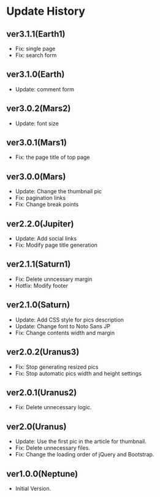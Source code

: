 # Update History

## ver3.1.1(Earth1)

- Fix: single page
- Fix: search form

## ver3.1.0(Earth)

- Update: comment form

## ver3.0.2(Mars2)

- Update: font size

## ver3.0.1(Mars1)

- Fix: the page title of top page

## ver3.0.0(Mars)

- Update: Change the thumbnail pic
- Fix: pagination links
- Fix: Change break points

## ver2.2.0(Jupiter)

- Update: Add social links
- Fix: Modify page title generation

## ver2.1.1(Saturn1)

- Fix: Delete unncessary margin
- Hotfix: Modify footer

## ver2.1.0(Saturn)

- Update: Add CSS style for pics description
- Update: Change font to Noto Sans JP
- Fix: Change contents width and margin

## ver2.0.2(Uranus3)

- Fix: Stop generating resized pics
- Fix: Stop automatic pics width and height settings

## ver2.0.1(Uranus2)

- Fix: Delete unnecessary logic.

## ver2.0(Uranus)

- Update: Use the first pic in the article for thumbnail.
- Fix: Delete unnecessary files.
- Fix: Change the loading order of jQuery and Bootstrap.

## ver1.0.0(Neptune)

- Initial Version.